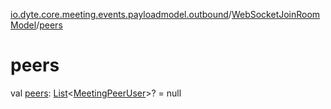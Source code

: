 [io.dyte.core.meeting.events.payloadmodel.outbound](../index.md)/[WebSocketJoinRoomModel](index.md)/[peers](peers.md)

# peers


val [peers](peers.md): [List](https://kotlinlang.org/api/latest/jvm/stdlib/kotlin.collections/-list/index.html)&lt;[MeetingPeerUser](../../com.dyte.mobilecorekmm.meeting.events.payloadmodel.inbound/-meeting-peer-user/index.md)&gt;? = null
